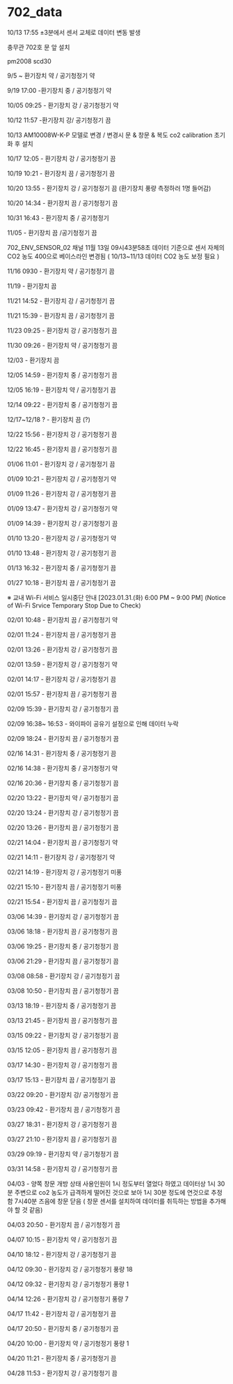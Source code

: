 # 702_data

10/13 17:55 ±3분에서 센서 교체로 데이터 변동 발생

충무관 702호 문 앞 설치

pm2008 scd30

9/5 ~ 환기장치 약 / 공기청정기 약

9/19 17:00 -환기장치 중 / 공기청정기 약

10/05 09:25 - 환기장치 강 / 공기청정기 약

10/12 11:57 -환기장치 강/ 공기청정기 끔

10/13 AM10008W-K-P 모델로 변경 / 변경시 문 & 창문 & 복도 co2 calibration 초기화 후 설치

10/17 12:05 - 환기장치 강 / 공기청정기 끔

10/19 10:21 - 환기장치 끔 / 공기청정기 끔

10/20 13:55 - 환기장치 강 / 공기청정기 끔  (환기장치 풍량 측정하러 1명 들어감)

10/20 14:34 - 환기장치 끔 / 공기청정기 끔

10/31 16:43 - 환기장치 중 / 공기청정기 

11/05 - 환기장치 끔 /공기청정기 끔

702_ENV_SENSOR_02 채널 11월 13일 09시43분58초 데이터 기준으로 센서 자체의 CO2 농도 400으로 베이스라인 변경됨 ( 10/13~11/13 데이터 CO2 농도 보정 필요 )

11/16 0930 - 환기장치 약 / 공기청정기 끔

11/19 - 환기장치 끔

11/21 14:52 - 환기장치 강 / 공기청정기 끔

11/21 15:39 - 환기장치 끔 / 공기청정기 끔

11/23 09:25 - 환기장치 강 / 공기청정기 끔

11/30 09:26 - 환기장치 약 / 공기청정기 끔

12/03 - 환기장치 끔

12/05 14:59 - 환기장치 중 / 공기청정기 끔

12/05 16:19 - 환기장치 약 / 공기청정기 끔

12/14 09:22 - 환기장치 중 / 공기청정기 끔

12/17~12/18 ? - 환기장치 끔 (?)

12/22 15:56 - 환기장치 강 / 공기청정기 끔 

12/22 16:45 - 환기장치 끔 / 공기청정기 끔

01/06  11:01 - 환기장치 강 / 공기청정기 끔

01/09 10:21 - 환기장치 강 / 공기청정기 약

01/09 11:26 - 환기장치 강 / 공기청정기 끔

01/09 13:47 - 환기장치 강 / 공기청정기 약

01/09 14:39 - 환기장치 강 / 공기청정기 끔

01/10 13:20 - 환기장치 강 / 공기청정기 약

01/10 13:48 - 환기장치 강 / 공기청정기 끔

01/13 16:32 - 환기장치 중 / 공기청정기 끔

01/27 10:18 - 환기장치 끔 / 공기청정기 끔 

※ 교내 Wi-Fi 서비스 일시중단 안내 [2023.01.31.(화) 6:00 PM ~ 9:00 PM] (Notice of Wi-Fi Srvice Temporary Stop Due to Check)

02/01 10:48 - 환기장치 끔 / 공기청정기 약

02/01 11:24 - 환기장치 끔 / 공기청정기 끔

02/01 13:26 - 환기장치 강 / 공기청정기 끔

02/01 13:59 - 환기장치 강 / 공기청정기 약

02/01 14:17 - 환기장치 강 / 공기청정기 끔

02/01 15:57 - 환기장치 끔 / 공기청정기 끔

02/09 15:39 - 환기장치 강 / 공기청정기 끔

02/09 16:38~ 16:53 - 와이파이 공유기 설정으로 인해 데이터 누락

02/09 18:24 - 환기장치 끔 / 공기청정기 끔

02/16 14:31 - 환기장치 중 / 공기청정기 끔

02/16 14:38 - 환기장치 중 / 공기청정기 약

02/16 20:36 - 환기장치 중 / 공기청정기 끔

02/20 13:22 - 환기장치 약 / 공기청정기 끔

02/20 13:24 - 환기장치 강 / 공기청정기 끔

02/20 13:26 - 환기장치 끔 / 공기청정기 끔

02/21 14:04 - 환기장치 끔 / 공기청정기 약

02/21 14:11 - 환기장치 강 / 공기청정기 약

02/21 14:19 - 환기장치 강 / 공기청정기 미풍

02/21 15:10 - 환기장치 끔 / 공기청정기 미풍

02/21 15:54 - 환기장치 끔 / 공기청정기 끔

03/06 14:39 - 환기장치 강 / 공기청정기 끔

03/06 18:18 - 환기장치 끔 / 공기청정기 끔

03/06 19:25 - 환기장치 중 / 공기청정기 끔

03/06 21:29 - 환기장치 끔 / 공기청정기 끔

03/08 08:58 - 환기장치 강 / 공기청정기 끔

03/08 10:50 - 환기장치 끔 / 공기청정기 끔

03/13 18:19 - 환기장치 중 / 공기청정기 끔

03/13 21:45 - 환기장치 끔 / 공기청정기 끔

03/15 09:22 - 환기장치 강 / 공기청정기 끔

03/15 12:05 - 환기장치 끔 / 공기청정기 끔

03/17 14:30 - 환기장치 강 / 공기청정기 끔

03/17 15:13 - 환기장치 끔 / 공기청정기 끔

03/22 09:20 - 환기장치 강/  공기청정기 끔

03/23 09:42 - 환기장치 끔 / 공기청정기 끔

03/27 18:31 - 환기장치 강 / 공기청정기 끔

03/27 21:10 - 환기장치 끔 / 공기청정기 끔

03/29 09:19 - 환기장치 약 / 공기청정기 끔

03/31 14:58 - 환기장치 강 / 공기청정기 끔

04/03 - 양쪽 창문 개방 상태 사용인원이 1시 정도부터 열었다 하였고 데이터상 1시 30분 주변으로 co2 농도가 급격하게 떨어진 것으로 보아 1시 30분 정도에 연것으로 추정함
7시40분 즈음에 창문 닫음 ( 창문 센서를 설치하여 데이터를 취득하는 방법을 추가해야 할 것 같음) 

04/03 20:50 - 환기장치 끔 / 공기청정기 끔

04/07 10:15 - 환기장치 약 / 공기청정기 끔

04/10 18:12 - 환기장치 강 / 공기청정기 끔

04/12 09:30 - 환기장치 강 / 공기청정기 풍량 18

04/12 09:32 - 환기장치 강 / 공기청정기 풍량 1

04/14 12:26 - 환기장치 강 / 공기청정기 풍량 7

04/17 11:42 - 환기장치 강 / 공기청정기 끔

04/17 20:50 - 환기장치 중 / 공기청정기 끔

04/20 10:00 - 환기장치 약 / 공기청정기 풍량 1

04/20 11:21 - 환기장치 중 / 공기청정기 끔

04/28 11:53 - 환기장치 강 / 공기청정기 끔

